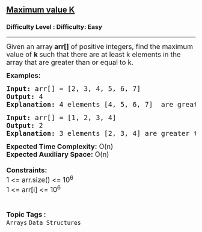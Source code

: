 <h2><a href="https://www.geeksforgeeks.org/problems/maximum-value-k2745/1?page=1&category=Arrays&difficulty=Easy&status=unsolved&sortBy=difficulty">Maximum value K</a></h2><h3>Difficulty Level : Difficulty: Easy</h3><hr><div class="problems_problem_content__Xm_eO"><p><span style="font-size: 18px;">Given an array<strong> arr[]</strong> of positive integers, find the maximum value of <strong>k </strong>such that there are at least k elements in the array that are greater than or equal to k.</span></p>
<p><strong style="font-size: 18px;">Examples:</strong></p>
<pre><span style="font-size: 18px;"><strong>Input: </strong>arr[] = [2, 3, 4, 5, 6, 7]
<strong>Output:</strong> 4
<strong>Explanation:</strong> 4 elements [4, 5, 6, 7]  are greater than equal to 4.</span></pre>
<pre><span style="font-size: 18px;"><strong>Input: </strong>arr[] = [1, 2, 3, 4]
<strong>Output:</strong> 2
<strong>Explanation:</strong> 3 elements [2, 3, 4] are greater than equal to 2.</span></pre>
<p><span style="font-size: 18px;"><strong>Expected Time Complexity:</strong> O(n)<br><strong>Expected Auxiliary Space:</strong> O(n)<br><br><strong>Constraints:</strong><br>1 &lt;= arr.size() &lt;= 10<sup>6</sup><br>1 &lt;= arr[i] &lt;= 10<sup>6</sup><br></span></p></div><br><p><span style=font-size:18px><strong>Topic Tags : </strong><br><code>Arrays</code>&nbsp;<code>Data Structures</code>&nbsp;